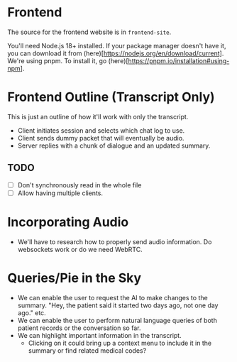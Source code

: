 # Frontend
The source for the frontend website is in `frontend-site`.

You'll need Node.js 18+ installed. If your package manager doesn't have it,
you can download it from (here)[https://nodejs.org/en/download/current].
We're using pnpm. To install it, go
(here)[https://pnpm.io/installation#using-npm].

# Frontend Outline (Transcript Only)
This is just an outline of how it'll work with only the transcript.

- Client initiates session and selects which chat log to use.
- Client sends dummy packet that will eventually be audio.
- Server replies with a chunk of dialogue and an updated summary.

## TODO
- [ ] Don't synchronously read in the whole file
- [ ] Allow having multiple clients.

# Incorporating Audio
- We'll have to research how to properly send audio information. Do websockets
  work or do we need WebRTC.

# Queries/Pie in the Sky
- We can enable the user to request the AI to make changes to the summary. "Hey,
  the patient said it started two days ago, not one day ago." etc.
- We can enable the user to perform natural language queries of both patient
  records or the conversation so far.
- We can highlight important information in the transcript.
  - Clicking on it could bring up a context menu to include it in the summary or
    find related medical codes?

